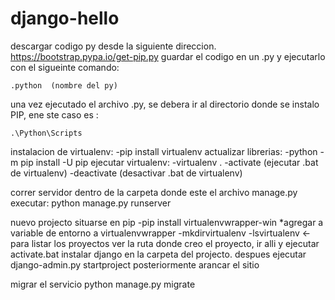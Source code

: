 # django-hello

descargar codigo py desde la siguiente direccion.
https://bootstrap.pypa.io/get-pip.py guardar el codigo en un .py y ejecutarlo con el sigueinte comando:

	.python  (nombre del py)

una vez ejecutado  el archivo .py,  se debera ir al directorio donde se instalo PIP, ene ste caso es :
	
	.\Python\Scripts

instalacion de virtualenv:
-pip install virtualenv
actualizar librerias:
-python -m pip install -U pip
ejecutar virtualenv:
-virtualenv .
-activate (ejecutar .bat de virtualenv)
-deactivate (desactivar .bat de virtualenv)

correr servidor 
dentro de la carpeta donde este el archivo manage.py executar:
python manage.py runserver


nuevo projecto
situarse en pip
-pip install virtualenvwrapper-win
*agregar a  variable de entorno a virtualenvwrapper
-mkdirvirtualenv <nombre de la carpeta>
-lsvirtualenv <- para listar los proyectos
ver la ruta donde creo el proyecto, ir alli y ejecutar activate.bat
instalar django en la carpeta del projecto. despues ejecutar django-admin.py startproject <nombre del proyecto>
posteriormente  arancar el sitio

migrar el servicio
python manage.py migrate